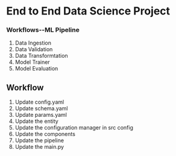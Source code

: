 # End to End Data Science Project

### Workflows--ML Pipeline

1. Data Ingestion
2. Data Validation
3. Data Transformtation
4. Model Trainer
5. Model Evaluation

## Workflow

1. Update config.yaml
2. Update schema.yaml
3. Update params.yaml
4. Update the entity
5. Update the configuration manager in src config
6. Update the components
7. Update the pipeline
8. Update the main.py
